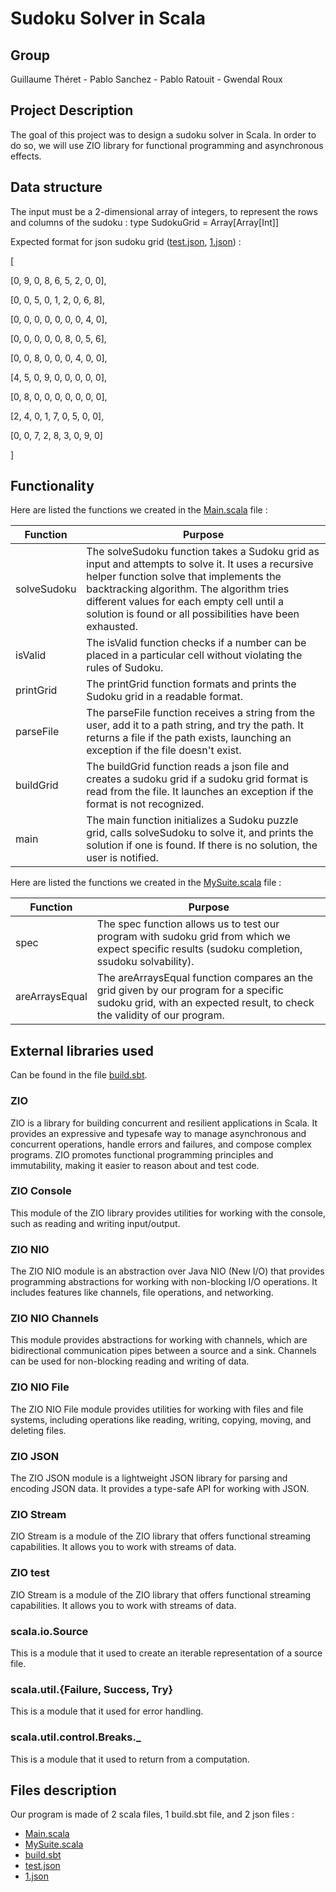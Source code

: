 # Sudoku Solver in Scala

## Group

Guillaume Théret - Pablo Sanchez - Pablo Ratouit - Gwendal Roux

## Project Description

The goal of this project was to design a sudoku solver in Scala.
In order to do so, we will use ZIO library for functional programming and asynchronous effects.

## Data structure
The input must be a 2-dimensional array of integers, to represent the rows and columns of the sudoku : 
type SudokuGrid = Array[Array[Int]]

Expected format for json sudoku grid ([test.json][test.json], [1.json][1.json]) :

[  

  [0, 9, 0, 8, 6, 5, 2, 0, 0],
  
  [0, 0, 5, 0, 1, 2, 0, 6, 8],
  
  [0, 0, 0, 0, 0, 0, 0, 4, 0],
  
  [0, 0, 0, 0, 0, 8, 0, 5, 6],
  
  [0, 0, 8, 0, 0, 0, 4, 0, 0],
  
  [4, 5, 0, 9, 0, 0, 0, 0, 0],
  
  [0, 8, 0, 0, 0, 0, 0, 0, 0],
  
  [2, 4, 0, 1, 7, 0, 5, 0, 0],
  
  [0, 0, 7, 2, 8, 3, 0, 9, 0]
  
]

## Functionality

Here are listed the functions we created in the [Main.scala][Main.scala] file :

| Function | Purpose |
| ------ | ------ |
| solveSudoku | The solveSudoku function takes a Sudoku grid as input and attempts to solve it. It uses a recursive helper function solve that implements the backtracking algorithm. The algorithm tries different values for each empty cell until a solution is found or all possibilities have been exhausted.  |
| isValid | The isValid function checks if a number can be placed in a particular cell without violating the rules of Sudoku. |
| printGrid | The printGrid function formats and prints the Sudoku grid in a readable format. |
| parseFile | The parseFile function receives a string from the user, add it to a path string, and try the path. It returns a file if the path exists, launching an exception if the file doesn't exist. |
| buildGrid | The buildGrid function reads a json file and creates a sudoku grid if a sudoku grid format is read from the file. It launches an exception if the format is not recognized. |
| main | The main function initializes a Sudoku puzzle grid, calls solveSudoku to solve it, and prints the solution if one is found. If there is no solution, the user is notified. |

Here are listed the functions we created in the [MySuite.scala][MySuite.scala] file :

| Function | Purpose |
| ------ | ------ |
| spec | The spec function allows us to test our program with sudoku grid from which we expect specific results (sudoku completion, ssudoku solvability).  |
| areArraysEqual | The areArraysEqual function compares an the grid given by our program for a specific sudoku grid, with an expected result, to check the validity of our program. |

## External libraries used

Can be found in the file [build.sbt][build.sbt]. 

### ZIO
ZIO is a library for building concurrent and resilient applications in Scala. It provides an expressive and typesafe way to manage asynchronous and concurrent operations, handle errors and failures, and compose complex programs. ZIO promotes functional programming principles and immutability, making it easier to reason about and test code.

### ZIO Console
This module of the ZIO library provides utilities for working with the console, such as reading and writing input/output.

### ZIO NIO
The ZIO NIO module is an abstraction over Java NIO (New I/O) that provides  programming abstractions for working with non-blocking I/O operations. It includes features like channels, file operations, and networking.

### ZIO NIO Channels
This module provides abstractions for working with channels, which are bidirectional communication pipes between a source and a sink. Channels can be used for non-blocking reading and writing of data.

### ZIO NIO File
The ZIO NIO File module provides utilities for working with files and file systems, including operations like reading, writing, copying, moving, and deleting files.

### ZIO JSON
The ZIO JSON module is a lightweight JSON library for parsing and encoding JSON data. It provides a type-safe API for working with JSON.

### ZIO Stream
ZIO Stream is a module of the ZIO library that offers functional streaming capabilities. It allows you to work with streams of data.

### ZIO test
ZIO Stream is a module of the ZIO library that offers functional streaming capabilities. It allows you to work with streams of data.

### scala.io.Source
This is a module that it used to create an iterable representation of a source file.

### scala.util.{Failure, Success, Try}
This is a module that it used for error handling.

### scala.util.control.Breaks._
This is a module that it used to return from a computation.

## Files description

Our program is made of 2 scala files, 1 build.sbt file, and 2 json files :
- [Main.scala][Main.scala]
- [MySuite.scala][MySuite.scala]
- [build.sbt][build.sbt]
- [test.json][test.json]
- [1.json][1.json]


[Main.scala]: <src/main/scala/Main.scala>
[MySuite.scala]: <src/test/scala/MySuite.scala>
[build.sbt]: <build.sbt>
[test.json]: <src/ressources/test.json>
[1.json]: <src/ressources/1.json>
